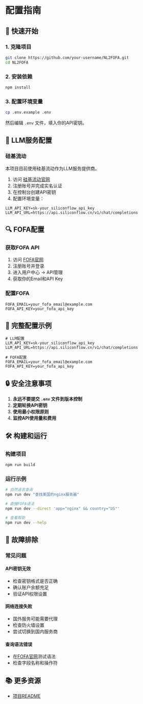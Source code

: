 # 配置指南

## 🚀 快速开始

### 1. 克隆项目
```bash
git clone https://github.com/your-username/NL2FOFA.git
cd NL2FOFA
```

### 2. 安装依赖
```bash
npm install
```

### 3. 配置环境变量
```bash
cp .env.example .env
```

然后编辑 `.env` 文件，填入你的API密钥。

## 🔧 LLM服务配置

### 硅基流动
本项目目前使用硅基流动作为LLM服务提供商。

1. 访问 [硅基流动官网](https://cloud.siliconflow.cn/)
2. 注册账号并完成实名认证
3. 在控制台创建API密钥
4. 配置环境变量：

```env
LLM_API_KEY=sk-your_siliconflow_api_key
LLM_API_URL=https://api.siliconflow.cn/v1/chat/completions
```

## 🔍 FOFA配置

### 获取FOFA API
1. 访问 [FOFA官网](https://fofa.info/)
2. 注册账号并登录
3. 进入用户中心 -> API管理
4. 获取你的Email和API Key

### 配置FOFA
```env
FOFA_EMAIL=your_fofa_email@example.com
FOFA_API_KEY=your_fofa_api_key
```

## 🎯 完整配置示例

```env
# LLM配置
LLM_API_KEY=sk-your_siliconflow_api_key
LLM_API_URL=https://api.siliconflow.cn/v1/chat/completions

# FOFA配置
FOFA_EMAIL=your_fofa_email@example.com
FOFA_API_KEY=your_fofa_api_key
```

## 🔒 安全注意事项

1. **永远不要提交 `.env` 文件到版本控制**
2. **定期轮换API密钥**
3. **使用最小权限原则**
4. **监控API使用量和费用**

## 🛠️ 构建和运行

### 构建项目
```bash
npm run build
```

### 运行示例
```bash
# 自然语言查询
npm run dev "查找美国的nginx服务器"

# 直接FOFA语法
npm run dev --direct 'app="nginx" && country="US"'

# 查看帮助
npm run dev --help
```

## 🐛 故障排除

### 常见问题

#### API密钥无效
- 检查密钥格式是否正确
- 确认账户余额充足
- 验证API权限设置

#### 网络连接失败
- 国外服务可能需要代理
- 检查防火墙设置
- 尝试切换到国内服务商

#### 查询语法错误
- 在[FOFA官网](https://fofa.info/)测试语法
- 检查字段名称和操作符

## 📚 更多资源
- [项目README](./README.md)
